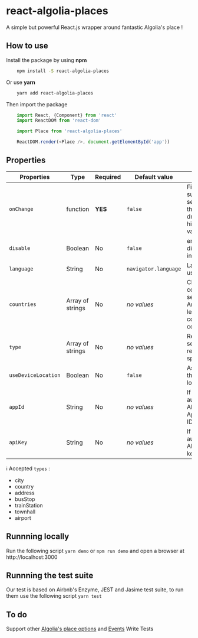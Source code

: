 # react-algolia-places

A simple but powerful React.js wrapper around fantastic Algolia's place !

## How to use

Install the package by using **npm**

```bash
    npm install -S react-algolia-places
```

Or use **yarn**

```bash
    yarn add react-algolia-places
```

Then import the package

```javascript
    import React, {Component} from 'react'
    import ReactDOM from 'react-dom'

    import Place from 'react-algolia-places'

    ReactDOM.render(<Place />, document.getElementById('app'))

```

## Properties


 Properties | Type |Required | Default value | Effect | Example
 ---|---| ---| ---|---|---
 `onChange` | function | **YES** | `false` | Fired when suggestion selected in the dropdown or hint was validated. | `true`
 `disable` | Boolean | No | `false` | enable/ disable the input | `true`
 `language` | String | No | `navigator.language` | Language used | `FR_fr`
 `countries` | Array of strings | No | *no values* | Change the countries to search in. Array of two letters country codes | `['fr', 'en', 'de', 'be']`
 `type` | Array of strings | No | *no values* | Restrict the search results to a specific type. | `['city', busStop]`
 `useDeviceLocation` | Boolean | No | `false` | Ask and use the device location. | `true`
 `appId` | String | No  | *no values* | If using the authenticated API, the Application ID to use. | --
 `apiKey` | String | No | *no values* | If using the authenticated API, the API key to use. | --

ℹ️ Accepted `types` :
- city
- country
- address
- busStop
- trainStation
- townhall
- airport

## Runnning locally

Run the following script `yarn demo` or `npm run demo` and open a browser at http://localhost:3000

## Runnning the test suite
Our test is based on Airbnb's Enzyme, JEST and Jasime test suite, to run them use the following script `yarn test`

## To do

Support other [Algolia's place options](https://community.algolia.com/places/documentation.html#options) and [Events](https://community.algolia.com/places/documentation.html#events)
Write Tests
